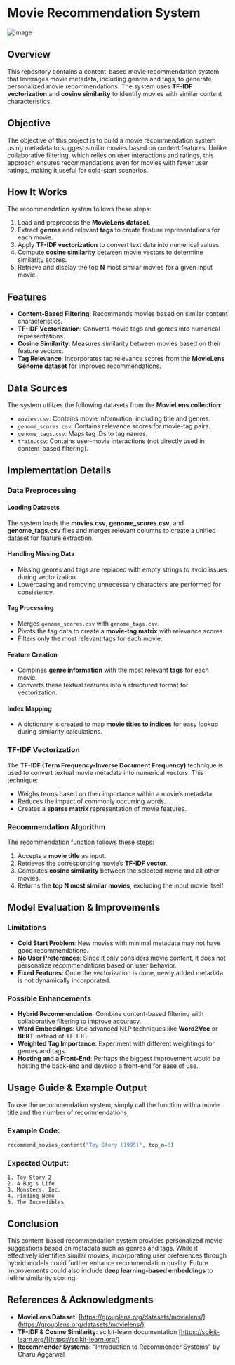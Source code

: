 # Movie Recommendation System
![image](https://github.com/user-attachments/assets/6086e757-a4a5-4d7e-b391-5ce96af1640b)

## Overview
This repository contains a content-based movie recommendation system that leverages movie metadata, including genres and tags, to generate personalized movie recommendations. The system uses **TF-IDF vectorization** and **cosine similarity** to identify movies with similar content characteristics.

## Objective
The objective of this project is to build a movie recommendation system using metadata to suggest similar movies based on content features. Unlike collaborative filtering, which relies on user interactions and ratings, this approach ensures recommendations even for movies with fewer user ratings, making it useful for cold-start scenarios.

## How It Works
The recommendation system follows these steps:
1. Load and preprocess the **MovieLens dataset**.
2. Extract **genres** and relevant **tags** to create feature representations for each movie.
3. Apply **TF-IDF vectorization** to convert text data into numerical values.
4. Compute **cosine similarity** between movie vectors to determine similarity scores.
5. Retrieve and display the top **N** most similar movies for a given input movie.

## Features
- **Content-Based Filtering**: Recommends movies based on similar content characteristics.
- **TF-IDF Vectorization**: Converts movie tags and genres into numerical representations.
- **Cosine Similarity**: Measures similarity between movies based on their feature vectors.
- **Tag Relevance**: Incorporates tag relevance scores from the **MovieLens Genome dataset** for improved recommendations.

## Data Sources
The system utilizes the following datasets from the **MovieLens collection**:
- `movies.csv`: Contains movie information, including title and genres.
- `genome_scores.csv`: Contains relevance scores for movie-tag pairs.
- `genome_tags.csv`: Maps tag IDs to tag names.
- `train.csv`: Contains user-movie interactions (not directly used in content-based filtering).

## Implementation Details
### Data Preprocessing
#### Loading Datasets
The system loads the **movies.csv**, **genome_scores.csv**, and **genome_tags.csv** files and merges relevant columns to create a unified dataset for feature extraction.

#### Handling Missing Data
- Missing genres and tags are replaced with empty strings to avoid issues during vectorization.
- Lowercasing and removing unnecessary characters are performed for consistency.

#### Tag Processing
- Merges `genome_scores.csv` with `genome_tags.csv`.
- Pivots the tag data to create a **movie-tag matrix** with relevance scores.
- Filters only the most relevant tags for each movie.

#### Feature Creation
- Combines **genre information** with the most relevant **tags** for each movie.
- Converts these textual features into a structured format for vectorization.

#### Index Mapping
- A dictionary is created to map **movie titles to indices** for easy lookup during similarity calculations.

### TF-IDF Vectorization
The **TF-IDF (Term Frequency-Inverse Document Frequency)** technique is used to convert textual movie metadata into numerical vectors. This technique:
- Weighs terms based on their importance within a movie’s metadata.
- Reduces the impact of commonly occurring words.
- Creates a **sparse matrix** representation of movie features.

### Recommendation Algorithm
The recommendation function follows these steps:
1. Accepts a **movie title** as input.
2. Retrieves the corresponding movie’s **TF-IDF vector**.
3. Computes **cosine similarity** between the selected movie and all other movies.
4. Returns the **top N most similar movies**, excluding the input movie itself.

## Model Evaluation & Improvements
### Limitations
- **Cold Start Problem**: New movies with minimal metadata may not have good recommendations.
- **No User Preferences**: Since it only considers movie content, it does not personalize recommendations based on user behavior.
- **Fixed Features**: Once the vectorization is done, newly added metadata is not dynamically incorporated.

### Possible Enhancements
- **Hybrid Recommendation**: Combine content-based filtering with collaborative filtering to improve accuracy.
- **Word Embeddings**: Use advanced NLP techniques like **Word2Vec** or **BERT** instead of TF-IDF.
- **Weighted Tag Importance**: Experiment with different weightings for genres and tags.
- **Hosting and a Front-End**: Perhaps the biggest improvement would be hosting the back-end and develop a front-end for ease of use.

## Usage Guide & Example Output
To use the recommendation system, simply call the function with a movie title and the number of recommendations:

### Example Code:
```python
recommend_movies_content("Toy Story (1995)", top_n=5)
```

### Expected Output:
```
1. Toy Story 2
2. A Bug's Life
3. Monsters, Inc.
4. Finding Nemo
5. The Incredibles
```

## Conclusion
This content-based recommendation system provides personalized movie suggestions based on metadata such as genres and tags. While it effectively identifies similar movies, incorporating user preferences through hybrid models could further enhance recommendation quality. Future improvements could also include **deep learning-based embeddings** to refine similarity scoring.

## References & Acknowledgments
- **MovieLens Dataset**: [https://grouplens.org/datasets/movielens/](https://grouplens.org/datasets/movielens/)
- **TF-IDF & Cosine Similarity**: scikit-learn documentation [https://scikit-learn.org/](https://scikit-learn.org/)
- **Recommender Systems**: "Introduction to Recommender Systems" by Charu Aggarwal

